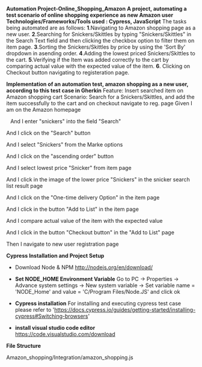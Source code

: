 **Automation Project-Online_Shopping_Amazon**
**A project, automating a test scenario of online shopping experience as new Amazon user**
**Technologies/Frameworks/Tools used : Cypress, JavaScript**
The tasks being automated are as follows:
**1**.Navigating to Amazon shopping page as a new user.
**2**.Searching for Snickers/Skittles by typing "Snickers/Skittles" in the Search Text field
and then clicking the checkbox option to filter them on item page.
**3**.Sorting the Snickers/Skittles by price by using the 'Sort By' dropdown in asending order.
**4**.Adding the lowest priced Snickers/Skittles to the cart.
**5**.Verifying if the Item was added correctly to the cart by comparing actual value with the expected value of the item.
**6**. Clicking on Checkout button navigating to registeration page.

**Implementation of an automation test, amazon shopping as a new user, according to this test case in Gherkin**
Feature: Insert searched item on Amazon shopping cart
 Scenario: Search for a Snickers/Skittles, and add the item successfully to the cart and on checkout navigate to reg. page 
 Given I am on the Amazon homepage

  And I enter "snickers" into the field "Search"

  And I click on the "Search" button

  And I select "Snickers" from the Marke options

  And I click on the "ascending order" button 

  And I select lowest price "Snicker" from item page

  And I click in the image of the lower price "Snickers" in the snicker search list result page

  And I click on the "One-time delivery Option" in the item page

  And I click in the button "Add to List" in the item page
 
  And I compare actual value of the item with the expected value

  And I click in the button "Checkout button" in the "Add to List" page

  Then I navigate to new user registration page

 



**Cypress Installation and Project Setup**
- Download Node & NPM
http://nodejs.org/en/download/

- **Set NODE_HOME Environment Variable**
Go to PC -> Properties -> Advance system settings -> New system variable -> Set variable name = 'NODE_Home' and value = 'C/Program Files/Node.JS' and click ok

- **Cypress installation**
For installing and executing cypress test case please refer to 'https://docs.cypress.io/guides/getting-started/installing-cypress#Switching-browsers'

- **install visual studio code editor**
https://code.visualstudio.com/download

**File Structure**

Amazon_shopping/Integration/amazon_shopping.js

